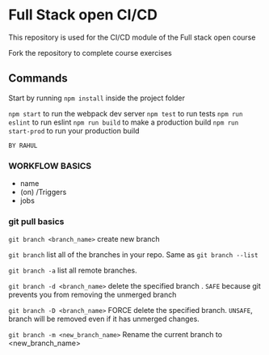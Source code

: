 # Full Stack open CI/CD

This repository is used for the CI/CD module of the Full stack open course

Fork the repository to complete course exercises

## Commands

Start by running `npm install` inside the project folder

`npm start` to run the webpack dev server
`npm test` to run tests
`npm run eslint` to run eslint
`npm run build` to make a production build
`npm run start-prod` to run your production build




`BY RAHUL`
### WORKFLOW BASICS

- name
- (on) /Triggers
- jobs



### git pull basics 

`git branch <branch_name>` create new branch

`git branch` list all of the branches in your repo. Same as `git branch --list`

`git branch -a` list all remote branches.

`git branch -d <branch_name>` delete the specified branch . `SAFE` because git prevents you from removing the unmerged branch

`git branch -D <branch_name>` FORCE delete the specified branch. `UNSAFE`, branch will be removed even if it has unmerged changes.

`git branch -m <new_branch_name>` Rename the current branch to <new_branch_name>


